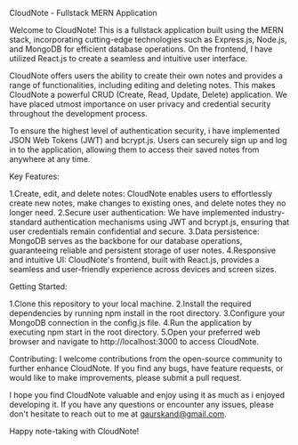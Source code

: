 CloudNote - Fullstack MERN Application

Welcome to CloudNote! This is a fullstack application built using the MERN stack, incorporating cutting-edge technologies such as Express.js, Node.js, and MongoDB for efficient database operations. On the frontend, I have utilized React.js to create a seamless and intuitive user interface.

CloudNote offers users the ability to create their own notes and provides a range of functionalities, including editing and deleting notes. This makes CloudNote a powerful CRUD (Create, Read, Update, Delete) application. We have placed utmost importance on user privacy and credential security throughout the development process.

To ensure the highest level of authentication security, i have implemented JSON Web Tokens (JWT) and bcrypt.js. Users can securely sign up and log in to the application, allowing them to access their saved notes from anywhere at any time.

Key Features:

1.Create, edit, and delete notes: CloudNote enables users to effortlessly create new notes, make changes to existing ones, and delete notes they no longer need.
2.Secure user authentication: We have implemented industry-standard authentication mechanisms using JWT and bcrypt.js, ensuring that user credentials remain confidential and secure.
3.Data persistence: MongoDB serves as the backbone for our database operations, guaranteeing reliable and persistent storage of user notes.
4.Responsive and intuitive UI: CloudNote's frontend, built with React.js, provides a seamless and user-friendly experience across devices and screen sizes.

Getting Started:

1.Clone this repository to your local machine.
2.Install the required dependencies by running npm install in the root directory.
3.Configure your MongoDB connection in the config.js file.
4.Run the application by executing npm start in the root directory.
5.Open your preferred web browser and navigate to http://localhost:3000 to access CloudNote.

Contributing:
I welcome contributions from the open-source community to further enhance CloudNote. If you find any bugs, have feature requests, or would like to make improvements, please submit a pull request.

I hope you find CloudNote valuable and enjoy using it as much as i enjoyed developing it. If you have any questions or encounter any issues, please don't hesitate to reach out to me at gaurskand@gmail.com.

Happy note-taking with CloudNote!
